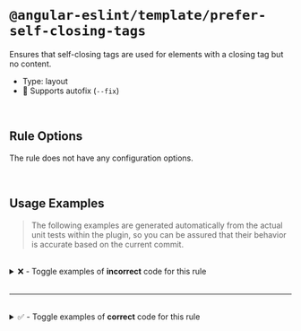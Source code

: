 <!--

  DO NOT EDIT.

  This markdown file was autogenerated using a mixture of the following files as the source of truth for its data:
  - ../../src/rules/prefer-self-closing-tags.ts
  - ../../tests/rules/prefer-self-closing-tags/cases.ts

  In order to update this file, it is therefore those files which need to be updated, as well as potentially the generator script:
  - ../../../../tools/scripts/generate-rule-docs.ts

-->

<br>

# `@angular-eslint/template/prefer-self-closing-tags`

Ensures that self-closing tags are used for elements with a closing tag but no content.

- Type: layout
- 🔧 Supports autofix (`--fix`)

<br>

## Rule Options

The rule does not have any configuration options.

<br>

## Usage Examples

> The following examples are generated automatically from the actual unit tests within the plugin, so you can be assured that their behavior is accurate based on the current commit.

<br>

<details>
<summary>❌ - Toggle examples of <strong>incorrect</strong> code for this rule</summary>

<br>

#### Default Config

```json
{
  "rules": {
    "@angular-eslint/template/prefer-self-closing-tags": [
      "error"
    ]
  }
}
```

<br>

#### ❌ Invalid Code

```html
<my-component></my-component>
              ~~~~~~~~~~~~~~~
```

<br>

---

<br>

#### Default Config

```json
{
  "rules": {
    "@angular-eslint/template/prefer-self-closing-tags": [
      "error"
    ]
  }
}
```

<br>

#### ❌ Invalid Code

```html
<my-component type="text" [name]="foo"></my-component>
                                       ~~~~~~~~~~~~~~~
```

<br>

---

<br>

#### Default Config

```json
{
  "rules": {
    "@angular-eslint/template/prefer-self-closing-tags": [
      "error"
    ]
  }
}
```

<br>

#### ❌ Invalid Code

```html
<my-component
  type="text"
  [name]="foo"
  [items]="items">
</my-component>
~~~~~~~~~~~~~~~
```

<br>

---

<br>

#### Default Config

```json
{
  "rules": {
    "@angular-eslint/template/prefer-self-closing-tags": [
      "error"
    ]
  }
}
```

<br>

#### ❌ Invalid Code

```html
<my-component
  type="text"
  [name]="foo"
  [items]="items"
></my-component>
 ~~~~~~~~~~~~~~~
```

</details>

<br>

---

<br>

<details>
<summary>✅ - Toggle examples of <strong>correct</strong> code for this rule</summary>

<br>

#### Default Config

```json
{
  "rules": {
    "@angular-eslint/template/prefer-self-closing-tags": [
      "error"
    ]
  }
}
```

<br>

#### ✅ Valid Code

```html
<my-component type="text" [name]="foo">With some content</my-component>
```

<br>

---

<br>

#### Default Config

```json
{
  "rules": {
    "@angular-eslint/template/prefer-self-closing-tags": [
      "error"
    ]
  }
}
```

<br>

#### ✅ Valid Code

```html
<my-component />
```

<br>

---

<br>

#### Default Config

```json
{
  "rules": {
    "@angular-eslint/template/prefer-self-closing-tags": [
      "error"
    ]
  }
}
```

<br>

#### ✅ Valid Code

```html
<my-component
  type="text"
  [name]="foo"
  [items]="items" />
```

<br>

---

<br>

#### Default Config

```json
{
  "rules": {
    "@angular-eslint/template/prefer-self-closing-tags": [
      "error"
    ]
  }
}
```

<br>

#### ✅ Valid Code

```html
<img />
```

<br>

---

<br>

#### Default Config

```json
{
  "rules": {
    "@angular-eslint/template/prefer-self-closing-tags": [
      "error"
    ]
  }
}
```

<br>

#### ✅ Valid Code

```html
<div></div>
```

</details>

<br>
